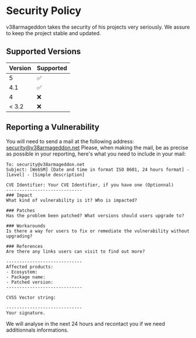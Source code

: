 # Security Policy
v38armageddon takes the security of his projects very seriously.
We assure to keep the project stable and updated.

## Supported Versions
| Version | Supported          |
| ------- | ------------------ |
| 5   | :white_check_mark: |
| 4.1   | :white_check_mark: |
| 4   | :x:                |
| < 3.2   | :x:                |

## Reporting a Vulnerability
You will need to send a mail at the following address: [security@v38armageddon.net](mailto:security@v38armageddon.net)
Please, when making the mail, be as precise as possible in your reporting, here's what you need to include in your mail:
```mail
To: security@v38armageddon.net
Subject: [WebSM] [Date and time in format ISO 8601, 24 hours format] - [Level] - [Simple description]

CVE Identifier: Your CVE Identifier, if you have one (Optionnal)
-----------------------------
### Impact
What kind of vulnerability is it? Who is impacted?

### Patches
Has the problem been patched? What versions should users upgrade to?

### Workarounds
Is there a way for users to fix or remediate the vulnerability without upgrading?

### References
Are there any links users can visit to find out more?

-----------------------------
Affected products:
- Ecosystem: 
- Package name:
- Patched version:
-----------------------------

CVSS Vector string:

-----------------------------
Your signature.
```

We will analyse in the next 24 hours and recontact you if we need additionnals informations.